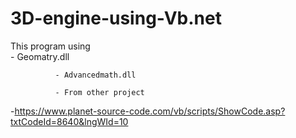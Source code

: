 # 3D-engine-using-Vb.net
This program using  
              - Geomatry.dll
              
              - Advancedmath.dll 
              
              - From other project
              
-https://www.planet-source-code.com/vb/scripts/ShowCode.asp?txtCodeId=8640&lngWId=10
